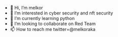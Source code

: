 - 👋 Hi, I’m melkor
- 👀 I’m interested in cyber security and nft security
- 🌱 I’m currently learning python
- 💞️ I’m looking to collaborate on Red Team
- 📫 How to reach me  twitter=@melkoraka

<!---
9ny/9ny is a ✨ special ✨ repository because its `README.md` (this file) appears on your GitHub profile.
You can click the Preview link to take a look at your changes.
--->

